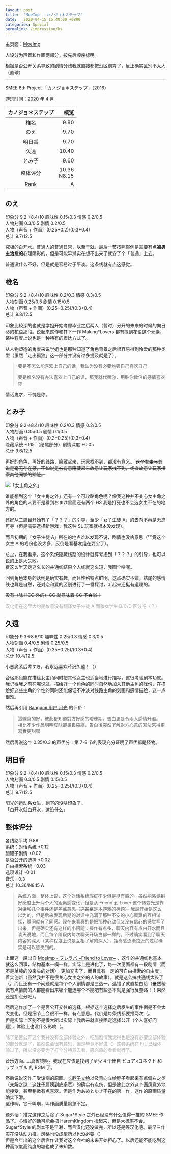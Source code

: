 ```yaml
---
layout: post
title:  "MoeImp - カノジョ＊ステップ"
date:   2020-04-15 15:40:00 +0800
categories: Special
permalink: /impression/ks
---
```


主页面：[MoeImp](http://yoro.xyz/impression)

人设分为声音和作画两部分，按先后顺序标明。

根据是否公开关系导致的剧情分歧我就直接都按没区别算了，反正确实区别不太大（直球）

---

SMEE 8th Project 「カノジョ＊ステップ」（2016）

游玩时间：2020 年 4 月

| カノジョ＊ステップ | 概览 |
| :----: | ----: |
| 椎名 |9.80|
| のえ |9.70|
| 明日香 |9.70|
| 久遠 |10.40|
| とみ子 |9.60|
| 整体评分 |10.36<br />N8.15|
| Rank |A|

## のえ

印象分 9.2→8.4/10 趣味性 0.15/0.3 情感 0.2/0.5  
人物刻画 0.3/0.5 剧情 0.2/0.5  
人物（声音 + 作画）(0.25+0.2)/(0.3+0.4)  
总计 9.7/12.5

究极的白开水。普通人的普通日常，以至于就，最后一节按照惯例是需要有点**被男主治愈的**心理阴影的，但是可能早濑实在想不出来了就安了个「普通」上去。

普通没什么不好，但是就是容易过于平淡。这条线就有点这感觉。

## 椎名

印象分 9.2→8.4/10 趣味性 0.2/0.3 情感 0.3/0.5  
人物刻画 0.25/0.5 剧情 0.15/0.5  
人物（声音 + 作画）(0.25+0.25)/(0.3+0.4)  
总计 9.8/12.5

印象比较深的也就是学姐开始考虑毕业之后两人（暂时）分开的未来的时候的向日葵的花语那段。说起来这作和其下一作 Making\*Lovers 都有提到花语这个元素，某种程度上说也是一种特有的表达方式了。

从人物塑造的角度来说学姐也是那种知道了角色背景之后很容易得到怜爱的那种类型（虽然「走出孤独」这一部分并没有过多提及就是了）。

> 要是不怎么能喜欢上自己的话，我认为没有必要勉强自己喜欢自己
> 
> 要是椎名没有办法喜欢上自己的话，那我就代替你，用胜你数倍的感情喜欢你

情话鬼才，不愧是你。

## とみ子

印象分 9.2→8.4/10 趣味性 0.2/0.3 情感 0.2/0.5  
人物刻画 0.35/0.5 剧情 0.1/0.5  
人物（声音 + 作画）(0.2+0.25)/(0.3+0.4)  
隐藏系统 -0.15 （结尾部分）剧情深度 +0.05  
总计 9.6/12.5

再好的角色，再好的线路，隐藏起来，玩家找不到，都没有意义。  ~~这个女主与其说是毫无存在感，不如说是被有意隐藏起来故意让玩家找不到，或者故意让玩家探索其他同学的踪迹。~~

![「女主角之外」](http://yoro.xyz/ks-tomiko-discovery.png)

谁能想到这个「女主角之外」还有一个可攻略角色呢？像我这种并不关心女主角之外的角色的人要不是看到おまけ里面还有两个 HS 我是打死也不会选女主不在的地方的。

还好从二周目开始有了「？？？」的引导，至少「女子生徒 A」的去向不再是无迹可寻（但是需要选择新游戏，我这种 SL 玩家就根本没发现）。

而且初期的「女子生徒 A」所在的地点难以发现不说，剧情也没啥意思（毕竟这个女生 A 的戏份也没太多，反倒是看基友组在耍宝了）。

总之，在我看来，这个系统隐藏线路的设计就算考虑到「？？？」的引导，也可以说的上是大失败。  
费这么半天走这么长的共通线结果个人线就这么短，我图个啥呢。

回到角色本身的话倒是确实有趣，而且性格特点鲜明，这点确实不错。结尾的感情线也算是自然，还对恋和爱的区别进行了一番探讨，听起来还挺有道理的。

~~没有（除 HCG 外的）CG 就意味着 CG 不会崩！~~

<p style="color: #AAAAAA">汉化组在这里大约是故意没有翻译女子生徒 A 而和女学生 B/C/D 区分吧（？）</p>

## 久遠

印象分 9.3→8.6/10 趣味性 0.25/0.3 情感 0.3/0.5  
人物刻画 0.4/0.5 剧情 0.25/0.5  
人物（声音 + 作画）(0.35+0.25)/(0.3+0.4)  
总计 10.4/12.5

小恶魔系后辈すき。我永远喜欢芹沢久遠！（）

合宿那段能在描绘女主角同时把其他女主也适当地进行描写，这很考验剧本功底。我记得我之前在哪说过，描绘好一个角色的同时自然地加入其他主角的戏份，在描绘好这些主角的个性的同时还能保证不冲淡对线路主角的刻画和感情描绘，这一点很难。

然后再引用 [Bangumi 用户 月光](http://bgm.tv/user/446369) 的评价：

> 這線寫的好，彼此都知道對方好感的曖昧期，告白更是令兩人感情升溫。  
> 相比不少作品明明曖昧卻畏畏縮縮，告白後突然了解對方心意的寫法來得更寫實更甜蜜

然后再说这个 0.35/0.3 的声优分：第 7-8 节的表现充分证明了声优都是怪物。

## 明日香

印象分 9.2→8.4/10 趣味性 0.15/0.3 情感 0.2/0.5  
人物刻画 0.3/0.5 剧情 0.15/0.5  
人物（声音 + 作画）(0.25+0.25)/(0.3+0.4)  
总计 9.7/12.5

阳光的运动系女生，剩下的没啥印象了。  
「白开水就白开水，这没什么」

## 整体评分

各线路平均 9.88  
系统：对话系统 +0.12  
醋罐子剧情 +0.02  
是否公开的选择 +0.02  
自由探索系统 +0.03  
选项设计 -0.01  
音乐 +0.3  
总计 10.36/N8.15 A

> 系统方面，整体上说，这个对话系统瑕疵不少但是挺有趣的。~~虽然能感觉到好感度上升两个人的距离感变化，但是从 Friend 到 Lover 这个转变光是靠对话和几个事件还是差点意思（这甚至是本游戏的标题）~~ 我最开始是这么以为的，但是后来发现后期的对话中充满了那种不安的小心翼翼的互相试探，瞬间就有了同感。现在来看真的是把那种心动但又没有信心的感觉写了出来。但是确实还有这样的小问题：操作有点多，聊天内容有点白开水而且谈天说地，而且每个阶段内每次聊天开场白都一样的。不过确实看到了聊天内容的深入（某种程度上说是互相了解的深入），距离感逐渐拉近的过程确实是可以感受到的。

上面这一段出自 [MoeImp - フレラバ ~Friend to Lover~](http://yoro.xyz/impression/ftl) ，这作的共通线也基本就这么回事，结构基本一模一样。实际上是进化了，每一次见面都有一段剧情（而不是单纯的没来头的对话），更加充实了，而且具有一定的可自由探索的自由度，着实创新（虽然我并不是很关心女主之外的人的故事），就是这么搞共通线太长了（。而且还有一个问题就是每个个人剧情都是三选一，选错了就直接白给（~~虽然稍微有点情商的人都能看出来哪个能选哪个不能吧~~有些基本就是强行反套路！！果然还是扣点分吧）。

然后这作加了一个是否公开交往的选择，根据这个选择之后发生的事件倒是不会太大变化，但是细节上会很不一样，有点意思。代价是每条线都要推两次（。  
但是实际上区别不是很大所以实际上我后来就直接固定选择公开（个人喜好问题），体验上也没什么影响（。

<p style="color: #AAAAAA">除了是否公开这个我并没有全部体验之外，吃醋剧情我觉得也是没有必要全部体验的部分就是了，虽然说会很有意思，但是毕竟不好进（）这套系统在 FtL 已经体验过了，所以没必要为了打个分特意去看，感兴趣的看看就行了。</p>

音乐方面……真省钱啊。我现在应该是找到了至少 4 个出自 ピュア×コネクト 和 ラブラブル 的 BGM 了。

然后说说这作广受诟病的原画。[长脖子立绘](https://t.bilibili.com/377760464092208048?tab=2)以及背向立绘脖子看起来有点偏右之类（[未解之谜：这妹子肩膀到底多宽](http://yoro.xyz/ks-noe.png)）的确实有点伤，但是除此之外这个画风意外地能接受，甚至稍微有点喜欢。但是作为あめとゆき不在的第一作，这作的原画质量确实下滑。  
这作啊，它不叫崩，叫作画质量飘忽不定。

题外话：推完这作之后除了 Sugar\*Style 之外已经没有什么值得一推的 SMEE 作品了。心情好的话可能会把 HaremKingdom 捡起来，但是大概率不会。Sugar\*Style 的剧本不是早濑，而且汉化还没做完，所以还是等汉化吧。最早三作实在没啥动力推，风格也没成型所以也没必要（）  
但是今年出的这个后宫作让我对这个会社的未来开始担心了。以后还能不能吃到这种高浓度高纯度的糖也成了未知数。
